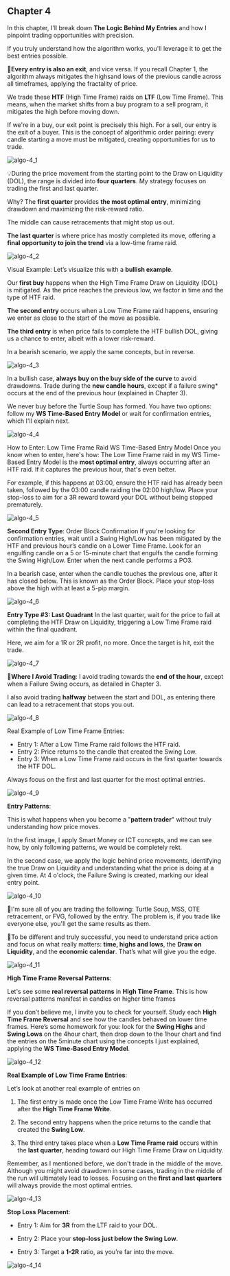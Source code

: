 ## Chapter 4

In this chapter, I'll break down **The Logic Behind My Entries** and how I pinpoint trading opportunities with precision.

If you truly understand how the algorithm works, you'll leverage it to get the best entries possible.

🔁**Every entry is also an exit**, and vice versa. If you recall Chapter 1, the algorithm always mitigates the highsand lows of the previous candle across all timeframes, applying the fractality of price.

We trade these **HTF** (High Time Frame) raids on **LTF** (Low Time Frame). This means, when the market shifts from a buy program to a sell program, it mitigates the high before moving down.

If we're in a buy, our exit point is precisely this high. For a sell, our entry is the exit of a buyer. This is the concept of algorithmic order pairing: every candle starting a move must be mitigated, creating opportunities for us to trade.

![algo-4_1](resource:assets/images/algo-4_1.jpeg)

💡During the price movement from the starting point to the Draw on Liquidity (DOL), the range is divided into **four quarters**. My strategy focuses on trading the first and last quarter.

Why? The **first quarter** provides **the most optimal entry**, minimizing drawdown and maximizing the risk-reward ratio.

The middle can cause retracements that might stop us out.

**The last quarter** is where price has mostly completed its move, offering a **final opportunity to join the trend** via a low-time frame raid.

![algo-4_2](resource:assets/images/algo-4_2.jpeg)

Visual Example: Let’s visualize this with a **bullish example**.

Our **first buy** happens when the High Time Frame Draw on Liquidity (DOL) is mitigated. As the price reaches the previous low, we factor in time and the type of HTF raid.

**The second entry** occurs when a Low Time Frame raid happens, ensuring we enter as close to the start of the move as possible.

**The third entry** is when price fails to complete the HTF bullish DOL, giving us a chance to enter, albeit with a lower risk-reward.

In a bearish scenario, we apply the same concepts, but in reverse.

![algo-4_3](resource:assets/images/algo-4_3.jpeg)

In a bullish case, **always buy on the buy side of the curve** to avoid drawdowns.
Trade during the **new candle hours**, except if a failure swing\* occurs at the end of the previous hour (explained in Chapter 3).

We never buy before the Turtle Soup has formed. You have two options: follow my **WS Time-Based Entry Model** or wait for confirmation entries, which I'll explain next.

![algo-4_4](resource:assets/images/algo-4_4.jpeg)

How to Enter: Low Time Frame Raid WS Time-Based Entry Model Once you know when to enter, here's how: The Low Time Frame raid in my WS Time-Based Entry Model is the **most optimal entry**, always occurring after an HTF raid. If it captures the previous hour, that's even better.

For example, if this happens at 03:00, ensure the HTF raid has already been taken, followed by the 03:00 candle raiding the 02:00 high/low. Place your stop-loss to aim for a 3R reward toward your DOL without being stopped prematurely.

![algo-4_5](resource:assets/images/algo-4_5.jpeg)

**Second Entry Type**: Order Block Confirmation If you're looking for confirmation entries, wait until a Swing High/Low has been mitigated by the HTF and previous hour’s candle on a Lower Time Frame. Look for an engulfing candle on a 5 or 15-minute chart that engulfs the candle forming the Swing High/Low. Enter when the next candle performs a PO3.

In a bearish case, enter when the candle touches the previous one, after it has closed below. This is known as the Order Block. Place your stop-loss above the high with at least a 5-pip margin.

![algo-4_6](resource:assets/images/algo-4_6.jpeg)

**Entry Type #3: Last Quadrant** In the last quarter, wait for the price to fail at completing the HTF Draw on Liquidity, triggering a Low Time Frame raid within the final quadrant.

Here, we aim for a 1R or 2R profit, no more. Once the target is hit, exit the trade.

![algo-4_7](resource:assets/images/algo-4_7.jpeg)

🚫**Where I Avoid Trading**: I avoid trading towards the **end of the hour**, except when a Failure Swing occurs, as detailed in Chapter 3.

I also avoid trading **halfway** between the start and DOL, as entering there can lead to a retracement that stops you out.

![algo-4_8](resource:assets/images/algo-4_8.jpeg)

Real Example of Low Time Frame Entries:

- Entry 1: After a Low Time Frame raid follows the HTF raid.
- Entry 2: Price returns to the candle that created the Swing Low.
- Entry 3: When a Low Time Frame raid occurs in the first quarter towards the HTF DOL.

Always focus on the first and last quarter for the most optimal entries.

![algo-4_9](resource:assets/images/algo-4_9.jpeg)

**Entry Patterns**:

This is what happens when you become a "**pattern trader**" without truly understanding how price moves.

In the first image, I apply Smart Money or ICT concepts, and we can see how, by only following patterns, we would be completely rekt.

In the second case, we apply the logic behind price movements, identifying the true Draw on Liquidity and understanding what the price is doing at a given time. At 4 o'clock, the Failure Swing is created, marking our ideal entry point.

![algo-4_10](resource:assets/images/algo-4_10.jpeg)

🐑I'm sure all of you are trading the following: Turtle Soup, MSS, OTE retracement, or FVG, followed by the entry. The problem is, if you trade like everyone else, you'll get the same results as them.

🥷To be different and truly successful, you need to understand price action and focus on what really matters: **time, highs and lows**, the **Draw on Liquidity**, and the **economic calendar**. That’s what will give you the edge.

![algo-4_11](resource:assets/images/algo-4_11.jpeg)

**High Time Frame Reversal Patterns**:

Let's see some **real reversal patterns** in **High Time Frame**. This is how reversal patterns manifest in candles on higher time frames

If you don’t believe me, I invite you to check for yourself. Study each **High Time Frame Reversal** and see how the candles behaved on lower time frames. Here’s some homework for you: look for the **Swing Highs** and **Swing Lows** on the 4hour chart, then drop down to the 1hour chart and find the entries on the 5minute chart using the concepts I just explained, applying the **WS Time-Based Entry Model**.

![algo-4_12](resource:assets/images/algo-4_12.jpeg)

**Real Example of Low Time Frame Entries**:

Let’s look at another real example of entries on

1. The first entry is made once the Low Time Frame Write has occurred after the **High Time Frame Write**.

2. The second entry happens when the price returns to the candle that created the **Swing Low**.

3. The third entry takes place when a **Low Time Frame raid** occurs within the **last quarter**, heading toward our High Time Frame Draw on Liquidity.

Remember, as I mentioned before, we don't trade in the middle of the move. Although you might avoid drawdown in some cases, trading in the middle of the run will ultimately lead to losses. Focusing on the **first and last quarters** will always provide the most optimal entries.

![algo-4_13](resource:assets/images/algo-4_13.jpeg)

**Stop Loss Placement**:

- Entry 1: Aim for **3R** from the LTF raid to your DOL.

- Entry 2: Place your **stop-loss just below the Swing Low**.

- Entry 3: Target a **1-2R** ratio, as you’re far into the move.

![algo-4_14](resource:assets/images/algo-4_14.jpeg)
